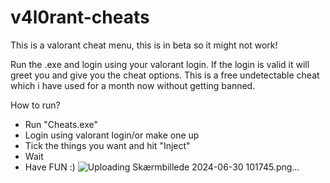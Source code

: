 # v4l0rant-cheats
This is a valorant cheat menu, this is in beta so it might not work!

Run the .exe and login using your valorant login. If the login is valid it will greet you and
give you the cheat options. This is a free undetectable cheat which i have used for a month now without getting banned.

How to run?
- Run "Cheats.exe"
- Login using valorant login/or make one up
- Tick the things you want and hit "Inject"
- Wait
- Have FUN :)
![Uploading Skærmbillede 2024-06-30 101745.png…]()
